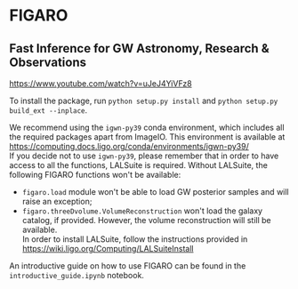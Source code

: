 # FIGARO
## Fast Inference for GW Astronomy, Research & Observations

https://www.youtube.com/watch?v=uJeJ4YiVFz8

To install the package, run `python setup.py install` and `python setup.py build_ext --inplace`.

We recommend using the `igwn-py39` conda environment, which includes all the required packages apart from ImageIO.
This environment is available at https://computing.docs.ligo.org/conda/environments/igwn-py39/   
If you decide not to use `igwn-py39`, please remember that in order to have access to all the functions, LALSuite is required.
Without LALSuite, the following FIGARO functions won't be available:
* `figaro.load` module won't be able to load GW posterior samples and will raise an exception;
* `figaro.threeDvolume.VolumeReconstruction` won't load the galaxy catalog, if provided. However, the volume reconstruction will still be available.   
In order to install LALSuite, follow the instructions provided in https://wiki.ligo.org/Computing/LALSuiteInstall

An introductive guide on how to use FIGARO can be found in the `introductive_guide.ipynb` notebook.
